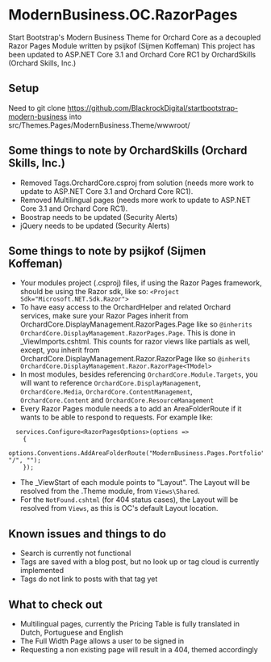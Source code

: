 # ModernBusiness.OC.RazorPages

Start Bootstrap's Modern Business Theme for Orchard Core as a decoupled Razor Pages Module written by psijkof (Sijmen Koffeman)
This project has been updated to ASP.NET Core 3.1 and Orchard Core RC1 by OrchardSkills (Orchard Skills, Inc.)

## Setup
Need to git clone https://github.com/BlackrockDigital/startbootstrap-modern-business into src/Themes.Pages/ModernBusiness.Theme/wwwroot/

## Some things to note by OrchardSkills (Orchard Skills, Inc.)
- Removed Tags.OrchardCore.csproj from solution (needs more work to update to ASP.NET Core 3.1 and Orchard Core RC1).
- Removed Multilingual pages (needs more work to update to ASP.NET Core 3.1 and Orchard Core RC1).
- Boostrap needs to be updated (Security Alerts)
- jQuery needs to be updated (Security Alerts)

## Some things to note by psijkof (Sijmen Koffeman)
- Your modules project (.csproj) files, if using the Razor Pages framework, should be using the Razor sdk, like so:
`<Project Sdk="Microsoft.NET.Sdk.Razor">`
- To have easy access to the OrchardHelper and related Orchard services, make sure your Razor Pages inherit from OrchardCore.DisplayManagement.RazorPages.Page like so `@inherits OrchardCore.DisplayManagement.RazorPages.Page`. This is done in _ViewImports.cshtml. This counts for razor views like partials as well, except, you inherit from OrchardCore.DisplayManagement.Razor.RazorPage<TModel> like so `@inherits OrchardCore.DisplayManagement.Razor.RazorPage<TModel>`
- In most modules, besides referencing `OrchardCore.Module.Targets`, you will want to reference `OrchardCore.DisplayManagement`, `OrchardCore.Media`, `OrchardCore.ContentManagement`, `OrchardCore.Content` and `OrchardCore.ResourceManagement`
- Every Razor Pages module needs a to add an AreaFolderRoute if it wants to be able to respond to requests. For example like: 
```
  services.Configure<RazorPagesOptions>(options =>
    {
        options.Conventions.AddAreaFolderRoute("ModernBusiness.Pages.Portfolio", "/", "");
    });
```
- The _ViewStart of each module points to "Layout". The Layout will be resolved from the .Theme module, from `Views\Shared`. 
- For the `NotFound.cshtml` (for 404 status cases), the Layout will be resolved from `Views`, as this is OC's default Layout location.
 
## Known issues and things to do
- Search is currently not functional
- Tags are saved with a blog post, but no look up or tag cloud is currently implemented
- Tags do not link to posts with that tag yet

## What to check out
- Multilingual pages, currently the Pricing Table is fully translated in Dutch, Portuguese and English
- The Full Width Page allows a user to be signed in
- Requesting a non existing page will result in a 404, themed accordingly